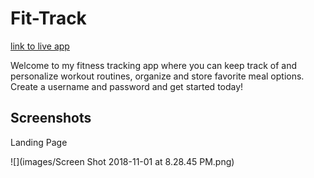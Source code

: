 # Fit-Track

[link to live app](https://polar-beyond-41706.herokuapp.com/index.html)

Welcome to my fitness tracking app where you can keep track of and personalize workout routines, organize and store favorite meal options.  Create a username and password and get started today!

<h2>Screenshots</h2>

<p>Landing Page</p>

![](images/Screen Shot 2018-11-01 at 8.28.45 PM.png)
